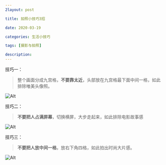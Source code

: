 ```yaml
---
2layout: post

title: 拍照小技巧3招

date: 2020-03-19

categories: 生活小技巧

tags: [摄影与拍照]

description: 
---
```


技巧一：

> 整个画面分成九宫格，**不要靠太近**，头部放在九宫格最下面中间一格，如此排除唯美头像照。

![Alt](https://user-images.githubusercontent.com/35519242/77037656-c0703980-69ec-11ea-85b4-6fd02617f557.png)

技巧二：

> **不要把人占满屏幕**，切换横屏，大步走起来，如此排除电影故事感

![Alt](https://user-images.githubusercontent.com/35519242/77037751-fb726d00-69ec-11ea-9ba9-2afc2adbb334.png)

技巧三：

> **不要把人放中间一格**，放右下角四格，如此拍出时尚大片感。

![Alt](https://user-images.githubusercontent.com/35519242/77037789-1644e180-69ed-11ea-9b83-aecc5a28b224.png)

